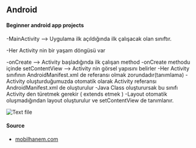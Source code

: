 ## Android
#### Beginner android app projects

-MainActivity --> Uygulama ilk açıldığında ilk çalışacak olan sınıftır.

-Her Activity nin bir yaşam döngüsü var

-onCreate --> Activity başladığında ilk çalışan method
-onCreate methodu içinde setContentView --> Activity nin görsel yapısını belirler
-Her Activity sınıfının AndroidManifest.xml de referansı olmak zorundadır(tanımlama)
-Activity oluşturduğumuzda otomatik olarak Activity referansı AndroidManifest.xml de oluşturulur
-Java Class oluşturursak bu sınıfı Activity den türetmek gerekir ( extends etmek ) 
-Layout otomatik oluşmadığından layout oluşturulur ve setContentView de tanımlanır.

![Text file](https://www.mobilhanem.com/wp-content/uploads/2017/08/android_activity_lifecycle.jpg)

#### Source
- [mobilhanem.com](https://www.mobilhanem.com/android-egitimleri/)
